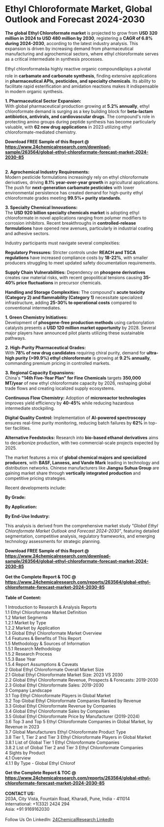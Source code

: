 <h1>Ethyl Chloroformate Market, Global Outlook and Forecast 2024-2030</h1><p><strong>The global Ethyl Chloroformate market</strong> is projected to grow from <strong>USD 320 million in 2024 to USD 480 million by 2030</strong>, registering a <strong>CAGR of 6.8% during 2024-2030</strong>, according to the latest industry analysis. This expansion is driven by increasing demand from pharmaceutical manufacturing and agrochemical sectors, where ethyl chloroformate serves as a critical intermediate in synthesis processes.</p><p>Ethyl chloroformateâa highly reactive organic compoundâplays a pivotal role in <strong>carbamate and carbonate synthesis</strong>, finding extensive applications in <strong>pharmaceutical APIs, pesticides, and specialty chemicals</strong>. Its ability to facilitate rapid esterification and amidation reactions makes it indispensable in modern organic synthesis.</p><p><strong>1. Pharmaceutical Sector Expansion:</strong><br>
With global pharmaceutical production growing at <strong>5.2% annually</strong>, ethyl chloroformate demand is surging as a key building block for <strong>beta-lactam antibiotics, antivirals, and cardiovascular drugs</strong>. The compound's role in protecting amino groups during peptide synthesis has become particularly valuable, with <strong>62 new drug applications</strong> in 2023 utilizing ethyl chloroformate-mediated chemistry.</p><div><b>Download FREE Sample of this Report @ 
            <a href="https://www.24chemicalresearch.com/download-sample/263564/global-ethyl-chloroformate-forecast-market-2024-2030-85">
            https://www.24chemicalresearch.com/download-sample/263564/global-ethyl-chloroformate-forecast-market-2024-2030-85</a></b></div><br><p><strong>2. Agrochemical Industry Requirements:</strong><br>
Modern pesticide formulations increasingly rely on ethyl chloroformate derivatives, driving <strong>8.1% year-over-year growth</strong> in agricultural applications. The push for <strong>next-generation carbamate pesticides</strong> with lower environmental persistence has created demand for high-purity ethyl chloroformate grades meeting <strong>99.5%+ purity standards</strong>.</p><p><strong>3. Specialty Chemical Innovations:</strong><br>
The <strong>USD 920 billion specialty chemicals market</strong> is adopting ethyl chloroformate in novel applications ranging from polymer modifiers to corrosion inhibitors. Recent breakthroughs in <strong>controlled-release formulations</strong> have opened new avenues, particularly in industrial coating and adhesive sectors.</p><p>Industry participants must navigate several complexities:</p><p><strong>Regulatory Pressures:</strong> Stricter controls under <strong>REACH and TSCA regulations</strong> have increased compliance costs by <strong>18-22%</strong>, with smaller producers struggling to meet updated safety documentation requirements.</p><p><strong>Supply Chain Vulnerabilities:</strong> Dependency on <strong>phosgene derivatives</strong> creates raw material risks, with recent geopolitical tensions causing <strong>35-40% price fluctuations</strong> in precursor chemicals.</p><p><strong>Handling and Storage Complexities:</strong> The compound's <strong>acute toxicity (Category 2) and flammability (Category 1)</strong> necessitate specialized infrastructure, adding <strong>25-30% to operational costs</strong> compared to conventional intermediates.</p><p><strong>1. Green Chemistry Initiatives:</strong><br>
Development of <strong>phosgene-free production methods</strong> using carbonylation catalysts presents a <strong>USD 120 million market opportunity</strong> by 2028. Several major players have announced pilot plants utilizing these sustainable pathways.</p><p><strong>2. High-Purity Pharmaceutical Grades:</strong><br>
With <strong>78% of new drug candidates</strong> requiring chiral purity, demand for <strong>ultra-high purity (&gt;99.9%) ethyl chloroformate</strong> is growing at <strong>9.2% annually</strong>, commanding premium pricing in controlled markets.</p><p><strong>3. Regional Capacity Expansions:</strong><br>
China's <strong>"14th Five-Year Plan" for Fine Chemicals</strong> targets <strong>350,000 MT/year</strong> of new ethyl chloroformate capacity by 2026, reshaping global trade flows and creating localized supply ecosystems.</p><p><strong>Continuous Flow Chemistry:</strong> Adoption of <strong>microreactor technologies</strong> improves yield efficiency by <strong>40-45%</strong> while reducing hazardous intermediate stockpiling.</p><p><strong>Digital Quality Control:</strong> Implementation of <strong>AI-powered spectroscopy</strong> ensures real-time purity monitoring, reducing batch failures by <strong>62%</strong> in top-tier facilities.</p><p><strong>Alternative Feedstocks:</strong> Research into <strong>bio-based ethanol derivatives</strong> aims to decarbonize production, with two commercial-scale projects expected by 2025.</p><p>The market features a mix of <strong>global chemical majors and specialized producers</strong>, with <strong>BASF, Lanxess, and Vande Mark</strong> leading in technology and distribution networks. Chinese manufacturers like <strong>Jiangsu Suhua Group</strong> are gaining market share through <strong>vertically integrated production</strong> and competitive pricing strategies.</p><p>Recent developments include:</p><p><strong>By Grade:</strong></p><p><strong>By Application:</strong></p><p><strong>By End-Use Industry:</strong></p><p>This analysis is derived from the comprehensive market study <em>"Global Ethyl Chloroformate Market Outlook and Forecast 2024-2030"</em>, featuring detailed segmentation, competitive analysis, regulatory frameworks, and emerging technology assessments for strategic planning.</p><div><b>Download FREE Sample of this Report @ 
            <a href="https://www.24chemicalresearch.com/download-sample/263564/global-ethyl-chloroformate-forecast-market-2024-2030-85">
            https://www.24chemicalresearch.com/download-sample/263564/global-ethyl-chloroformate-forecast-market-2024-2030-85</a></b></div><br><div><b>Get the Complete Report & TOC @ 
            <a href="https://www.24chemicalresearch.com/reports/263564/global-ethyl-chloroformate-forecast-market-2024-2030-85">
            https://www.24chemicalresearch.com/reports/263564/global-ethyl-chloroformate-forecast-market-2024-2030-85</a></b></div><br>
            <b>Table of Content:</b><p>1 Introduction to Research & Analysis Reports<br />
    1.1 Ethyl Chloroformate Market Definition<br />
    1.2 Market Segments<br />
        1.2.1 Market by Type<br />
        1.2.2 Market by Application<br />
    1.3 Global Ethyl Chloroformate Market Overview<br />
    1.4 Features & Benefits of This Report<br />
    1.5 Methodology & Sources of Information<br />
        1.5.1 Research Methodology<br />
        1.5.2 Research Process<br />
        1.5.3 Base Year<br />
        1.5.4 Report Assumptions & Caveats<br />
2 Global Ethyl Chloroformate Overall Market Size<br />
    2.1 Global Ethyl Chloroformate Market Size: 2023 VS 2030<br />
    2.2 Global Ethyl Chloroformate Revenue, Prospects & Forecasts: 2019-2030<br />
    2.3 Global Ethyl Chloroformate Sales: 2019-2030<br />
3 Company Landscape<br />
    3.1 Top Ethyl Chloroformate Players in Global Market<br />
    3.2 Top Global Ethyl Chloroformate Companies Ranked by Revenue<br />
    3.3 Global Ethyl Chloroformate Revenue by Companies<br />
    3.4 Global Ethyl Chloroformate Sales by Companies<br />
    3.5 Global Ethyl Chloroformate Price by Manufacturer (2019-2024)<br />
    3.6 Top 3 and Top 5 Ethyl Chloroformate Companies in Global Market, by Revenue in 2023<br />
    3.7 Global Manufacturers Ethyl Chloroformate Product Type<br />
    3.8 Tier 1, Tier 2 and Tier 3 Ethyl Chloroformate Players in Global Market<br />
        3.8.1 List of Global Tier 1 Ethyl Chloroformate Companies<br />
        3.8.2 List of Global Tier 2 and Tier 3 Ethyl Chloroformate Companies<br />
4 Sights by Product<br />
    4.1 Overview<br />
        4.1.1 By Type - Global Ethyl Chlorof</p><div><b>Get the Complete Report & TOC @ 
            <a href="https://www.24chemicalresearch.com/reports/263564/global-ethyl-chloroformate-forecast-market-2024-2030-85">
            https://www.24chemicalresearch.com/reports/263564/global-ethyl-chloroformate-forecast-market-2024-2030-85</a></b></div><br><b>CONTACT US:</b><br>
            203A, City Vista, Fountain Road, Kharadi, Pune, India - 411014<br>
            International: +1(332) 2424 294<br>
            Asia: +91 9169162030 <br><br>
            Follow Us On LinkedIn: <a href="https://www.linkedin.com/company/24chemicalresearch/">24ChemicalResearch LinkedIn</a>